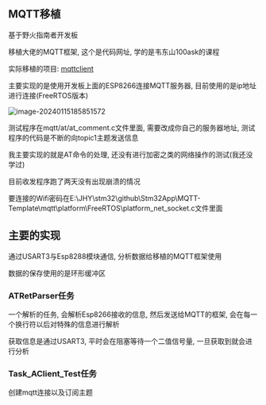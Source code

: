 ## MQTT移植

基于野火指南者开发板

移植大佬的MQTT框架, 这个是代码网址, 学的是韦东山100ask的课程

实际移植的项目: [mqttclient](https://github.com/jiejieTop/mqttclient)

主要实现的是使用开发板上面的ESP8266连接MQTT服务器, 目前使用的是ip地址进行连接(FreeRTOS版本)

![image-20240115185851572](https://picture-01-1316374204.cos.ap-beijing.myqcloud.com/image/202401151858807.png)

测试程序在mqtt/at/at_comment.c文件里面, 需要改成你自己的服务器地址, 测试程序的代码是不断的向topic1主题发送信息

我主要实现的就是AT命令的处理, 还没有进行加密之类的网络操作的测试(我还没学过)

目前收发程序跑了两天没有出现崩溃的情况

要连接的Wifi密码在E:\JHY\stm32\github\Stm32App\MQTT-Template\mqtt\platform\FreeRTOS\platform_net_socket.c文件里面

## 主要的实现

通过USART3与Esp8288模块通信, 分析数据给移植的MQTT框架使用

数据的保存使用的是环形缓冲区

### ATRetParser任务

一个解析的任务, 会解析Esp8266接收的信息, 然后发送给MQTT的框架, 会在每一个换行符以后对特殊的信息进行解析

获取信息是通过USART3, 平时会在阻塞等待一个二值信号量, 一旦获取到就会进行分析

### Task_AClient_Test任务

创建mqtt连接以及订阅主题

